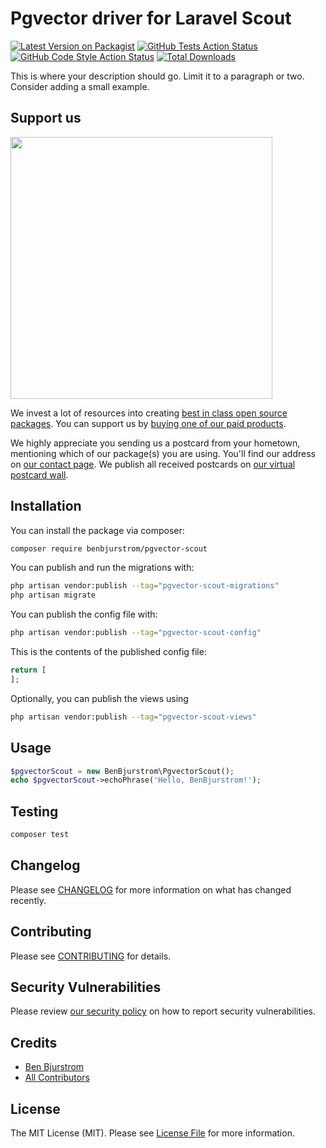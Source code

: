 # Pgvector driver for Laravel Scout

[![Latest Version on Packagist](https://img.shields.io/packagist/v/benbjurstrom/pgvector-scout.svg?style=flat-square)](https://packagist.org/packages/benbjurstrom/pgvector-scout)
[![GitHub Tests Action Status](https://img.shields.io/github/actions/workflow/status/benbjurstrom/pgvector-scout/run-tests.yml?branch=main&label=tests&style=flat-square)](https://github.com/benbjurstrom/pgvector-scout/actions?query=workflow%3Arun-tests+branch%3Amain)
[![GitHub Code Style Action Status](https://img.shields.io/github/actions/workflow/status/benbjurstrom/pgvector-scout/fix-php-code-style-issues.yml?branch=main&label=code%20style&style=flat-square)](https://github.com/benbjurstrom/pgvector-scout/actions?query=workflow%3A"Fix+PHP+code+style+issues"+branch%3Amain)
[![Total Downloads](https://img.shields.io/packagist/dt/benbjurstrom/pgvector-scout.svg?style=flat-square)](https://packagist.org/packages/benbjurstrom/pgvector-scout)

This is where your description should go. Limit it to a paragraph or two. Consider adding a small example.

## Support us

[<img src="https://github-ads.s3.eu-central-1.amazonaws.com/pgvector-scout.jpg?t=1" width="419px" />](https://spatie.be/github-ad-click/pgvector-scout)

We invest a lot of resources into creating [best in class open source packages](https://spatie.be/open-source). You can support us by [buying one of our paid products](https://spatie.be/open-source/support-us).

We highly appreciate you sending us a postcard from your hometown, mentioning which of our package(s) you are using. You'll find our address on [our contact page](https://spatie.be/about-us). We publish all received postcards on [our virtual postcard wall](https://spatie.be/open-source/postcards).

## Installation

You can install the package via composer:

```bash
composer require benbjurstrom/pgvector-scout
```

You can publish and run the migrations with:

```bash
php artisan vendor:publish --tag="pgvector-scout-migrations"
php artisan migrate
```

You can publish the config file with:

```bash
php artisan vendor:publish --tag="pgvector-scout-config"
```

This is the contents of the published config file:

```php
return [
];
```

Optionally, you can publish the views using

```bash
php artisan vendor:publish --tag="pgvector-scout-views"
```

## Usage

```php
$pgvectorScout = new BenBjurstrom\PgvectorScout();
echo $pgvectorScout->echoPhrase('Hello, BenBjurstrom!');
```

## Testing

```bash
composer test
```

## Changelog

Please see [CHANGELOG](CHANGELOG.md) for more information on what has changed recently.

## Contributing

Please see [CONTRIBUTING](CONTRIBUTING.md) for details.

## Security Vulnerabilities

Please review [our security policy](../../security/policy) on how to report security vulnerabilities.

## Credits

- [Ben Bjurstrom](https://github.com/benbjurstrom)
- [All Contributors](../../contributors)

## License

The MIT License (MIT). Please see [License File](LICENSE.md) for more information.
